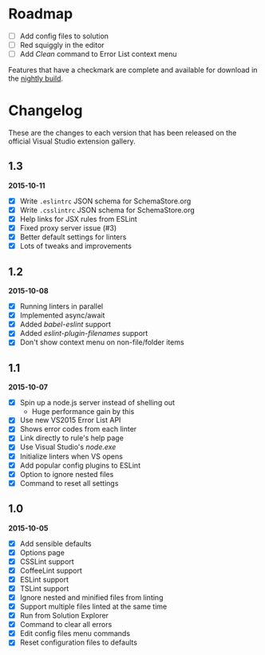 # Roadmap

- [ ] Add config files to solution
- [ ] Red squiggly in the editor
- [ ] Add _Clean_ command to Error List context menu

Features that have a checkmark are complete and available for
download in the
[nightly build](http://vsixgallery.com/extension/36bf2130-106e-40f2-89ff-a2bdac6be879/).

# Changelog

These are the changes to each version that has been released
on the official Visual Studio extension gallery.

## 1.3

**2015-10-11**

- [x] Write `.eslintrc` JSON schema for SchemaStore.org
- [x] Write `.csslintrc` JSON schema for SchemaStore.org
- [x] Help links for JSX rules from ESLint
- [x] Fixed proxy server issue (#3)
- [x] Better default settings for linters
- [x] Lots of tweaks and improvements

## 1.2

**2015-10-08**

- [x] Running linters in parallel
- [x] Implemented async/await
- [x] Added _babel-eslint_ support
- [x] Added _eslint-plugin-filenames_ support
- [x] Don't show context menu on non-file/folder items

## 1.1

**2015-10-07**

- [x] Spin up a node.js server instead of shelling out
  - Huge performance gain by this
- [x] Use new VS2015 Error List API
- [x] Shows error codes from each linter
- [x] Link directly to rule's help page
- [x] Use Visual Studio's _node.exe_
- [x] Initialize linters when VS opens
- [x] Add popular config plugins to ESLint
- [x] Option to ignore nested files
- [x] Command to reset all settings

## 1.0

**2015-10-05**

- [x] Add sensible defaults
- [x] Options page
- [x] CSSLint support
- [x] CoffeeLint support
- [x] ESLint support
- [x] TSLint support
- [x] Ignore nested and minified files from linting
- [x] Support multiple files linted at the same time
- [x] Run from Solution Explorer
- [x] Command to clear all errors
- [x] Edit config files menu commands
- [x] Reset configuration files to defaults